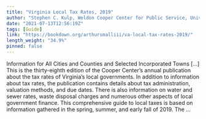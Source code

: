 ```yaml
---
title: "Virginia Local Tax Rates, 2019"
author: "Stephen C. Kulp, Weldon Cooper Center for Public Service, University of Virginia"
date: "2021-07-13T12:56:19Z"
tags: [Guide]
link: "https://bookdown.org/arthursmalliii/va-local-tax-rates-2019/"
length_weight: "34.9%"
pinned: false
---
```


Information for All Cities and Counties and Selected Incorporated Towns [...] This is the thirty-eighth edition of the Cooper Center’s annual publication about the tax rates of Virginia’s local governments. In addition to information about tax rates, the publication contains details about tax administration, valuation methods, and due dates. There is also information on water and sewer rates, waste disposal charges and numerous other aspects of local government finance. This comprehensive guide to local taxes is based on information gathered in the spring, summer, and early fall of 2019. The ...
